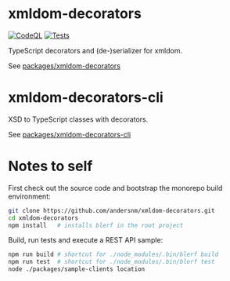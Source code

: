 # xmldom-decorators
[![CodeQL](https://github.com/neumaennl/xmldom-decorators/actions/workflows/codeql.yml/badge.svg)](https://github.com/neumaennl/xmldom-decorators/actions/workflows/codeql.yml)
[![Tests](https://github.com/neumaennl/xmldom-decorators/workflows/Tests/badge.svg)](https://github.com/neumaennl/xmldom-decorators/actions/workflows/test.yml)

TypeScript decorators and (de-)serializer for xmldom.

See [packages/xmldom-decorators](packages/xmldom-decorators)

# xmldom-decorators-cli

XSD to TypeScript classes with decorators.

See [packages/xmldom-decorators-cli](packages/xmldom-decorators-cli)

# Notes to self

First check out the source code and bootstrap the monorepo build environment:

```bash
git clone https://github.com/andersnm/xmldom-decorators.git
cd xmldom-decorators
npm install   # installs blerf in the root project
```

Build, run tests and execute a REST API sample:

```bash
npm run build # shortcut for ./node_modules/.bin/blerf build
npm run test  # shortcut for ./node_modules/.bin/blerf test
node ./packages/sample-clients location
```
